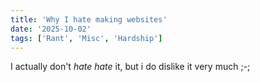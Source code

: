 ```yaml
---
title: 'Why I hate making websites'
date: '2025-10-02'
tags: ['Rant', 'Misc', 'Hardship']
---
```

I actually don't *hate* *hate* it, but i do dislike it very much ;-;